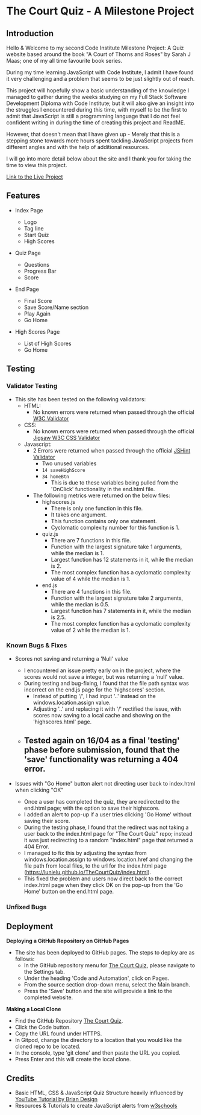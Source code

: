 # **The Court Quiz** - A Milestone Project 

## Introduction

Hello & Welcome to my second Code Institute Milestone Project:
A Quiz website based around the book "A Court of Thorns and Roses" by Sarah J Maas; one of my all time favourite book series.

During my time learning JavaScript with Code Institute, I admit I have found it very challenging and a problem that seems to be just slightly out of reach.

This project will hopefully show a basic understanding of the knowledge I managed to gather during the weeks studying on my Full Stack Software Development Diploma with Code Institute; but it will also give an insight into the struggles I encountered during this time, with myself to be the first to admit that JavaScript is still a programming language that I do not feel confident writing in during the time of creating this project and ReadME.

However, that doesn't mean that I have given up - Merely that this is a stepping stone towards more hours spent tackling JavaScript projects from different angles and with the help of additional resources.

I will go into more detail below about the site and I thank you for taking the time to view this project.

[Link to the Live Project](https://lunielu.github.io/TheCourtQuiz/)

## Features

- Index Page
    - Logo
    - Tag line
    - Start Quiz
    - High Scores

- Quiz Page
    - Questions
    - Progress Bar
    - Score

- End Page
    - Final Score
    - Save Score/Name section
    - Play Again
    - Go Home

- High Scores Page
    - List of High Scores
    - Go Home

## Testing

### Validator Testing

- This site has been tested on the following validators:
    - HTML:
        - No known errors were returned when passed through the official [W3C Validator](https://validator.w3.org/#validate_by_input)
    - CSS:
        - No known errors were returned when passed through the official [Jigsaw W3C CSS Validator](https://jigsaw.w3.org/css-validator/#validate_by_input)
    - Javascript:
        - 2 Errors were returned when passed through the official [JSHint Validator](https://jshint.com/)
            - Two unused variables
            - ```14	saveHighScore```
            - ```34	homeBtn```
                - This is due to these variables being pulled from the 'OnClick' functionality in the end.html file.
        - The following metrics were returned on the below files:
            - highscores.js
                - There is only one function in this file.
                - It takes one argument.
                - This function contains only one statement.
                - Cyclomatic complexity number for this function is 1.
            - quiz.js
                - There are 7 functions in this file.
                - Function with the largest signature take 1 arguments, while the median is 1.
                - Largest function has 12 statements in it, while the median is 2.
                - The most complex function has a cyclomatic complexity value of 4 while the median is 1.
            - end.js
                - There are 4 functions in this file.
                - Function with the largest signature take 2 arguments, while the median is 0.5.
                - Largest function has 7 statements in it, while the median is 2.5.
                - The most complex function has a cyclomatic complexity value of 2 while the median is 1.

### Known Bugs & Fixes

- Scores not saving and returning a 'Null' value
    - I encountered an issue pretty early on in the project, where the scores would not save a integer, but was returning a 'null' value.
    - During testing and bug-fixing, I found that the file path syntax was incorrect on the end.js page for the 'highscores' section.
        - Instead of putting '/', I had input '..' instead on the windows.location.assign value.
        - Adjusting '..' and replacing it with '/' rectified the issue, with scores now saving to a local cache and showing on the 'highscores.html' page.
    - Tested again on 16/04 as a final 'testing' phase before submission, found that the 'save' functionality was returning a 404 error.
        - 

- Issues with "Go Home" button alert not directing user back to index.html when clicking "OK"
    - Once a user has completed the quiz, they are redirected to the end.html page; with the option to save their highscore.
    - I added an alert to pop-up if a user tries clicking 'Go Home' without saving their score.
    - During the testing phase, I found that the redirect was not taking a user back to the index.html page for "The Court Quiz" repo; instead it was just redirecting to a random "index.html" page that returned a 404 Error.
    - I managed to fix this by adjusting the syntax from windows.location.assign to windows.location.href and changing the file path from local files, to the url for the index.html page (https://lunielu.github.io/TheCourtQuiz/index.html).
    - This fixed the problem and users now direct back to the correct index.html page when they click OK on the pop-up from the 'Go Home' button on the end.html page.

### Unfixed Bugs

## Deployment

**Deploying a GitHub Repository on GitHub Pages**

- The site has been deployed to GitHub pages. The steps to deploy are as follows:
    - In the GitHub repository menu for [The Court Quiz](https://github.com/LunieLu/TheCourtQuiz), please navigate to the Settings tab.
    - Under the heading 'Code and Automation', click on Pages.
    - From the source section drop-down menu, select the Main branch.
    - Press the 'Save' button and the site will provide a link to the completed website.

**Making a Local Clone**
- Find the GitHub Repository [The Court Quiz](https://github.com/LunieLu/TheCourtQuiz).
- Click the Code button.
- Copy the URL found under HTTPS.
- In Gitpod, change the directory to a location that you would like the cloned repo to be located.
- In the console, type 'git clone' and then paste the URL you copied.
- Press Enter and this will create the local clone.

## Credits

- Basic HTML, CSS & JavaScript Quiz Structure heavily influenced by [YouTube Tutorial by Brian Design](https://youtu.be/f4fB9Xg2JEY)
- Resources & Tutorials to create JavaScript alerts from [w3schools](https://www.w3schools.com/)
